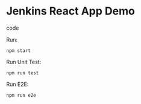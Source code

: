 # Jenkins React App Demo
code

Run:
```
npm start
```
Run Unit Test:
```
npm run test
```
Run E2E:
```
npm run e2e
```


